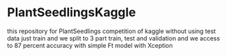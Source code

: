 # PlantSeedlingsKaggle 
this repository for PlantSeedlings competition of kaggle without using test data just train  and we split to 3 part train, test and validation and we access to 87 percent accuracy
with simple Ft model with Xception
